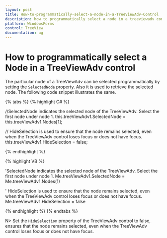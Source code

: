 ```yaml
---
layout: post
title: How-to-programmatically-select-a-node-in-a-TreeViewAdv-Control | WindowsForms | Syncfusion
description: how to programmatically select a node in a treeviewadv control
platform: WindowsForms
control: TreeView 
documentation: ug
---
```


# How to programmatically select a Node in a TreeViewAdv control

The particular node of a TreeViewAdv can be selected programmatically by setting the `SelectedNode` property. Also it is used to retrieve the selected node. The following code snippet illustrates the same. 

{% tabs %}
{% highlight C# %}

//SelectedNode indicates the selected node of the TreeViewAdv. Select the first node under node 1. 
this.treeViewAdv1.SelectedNode = this.treeViewAdv1.Nodes[1];

// HideSelection is used to ensure that the node remains selected, even when the TreeViewAdv control loses focus or does not have focus.
this.treeViewAdv1.HideSelection = false;

{% endhighlight %}

{% highlight VB %}

'SelectedNode indicates the selected node of the TreeViewAdv. Select the first node under node 1. 
Me.treeViewAdv1.SelectedNode = Me.treeViewAdv1.Nodes(1)

' HideSelection is used to ensure that the node remains selected, even when the TreeViewAdv control loses focus or does not have focus.
Me.treeViewAdv1.HideSelection = false

{% endhighlight %}
{% endtabs %}

N> Set the `HideSelection` property of the TreeViewAdv control to false, ensures that the node remains selected, even when the TreeViewAdv control loses focus or does not have focus. 